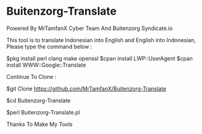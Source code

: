 # Buitenzorg-Translate
Powered By MrTamfanX Cyber Team And Buitenzorg Syndicate.io

This tool is to translate Indonesian into English and English into Indonesian, Please type the command below :

$pkg install perl clang make openssl
$cpan install LWP::UserAgent
$cpan install WWW::Google::Translate

Continue To Clone :

$git Clone https://github.com/MrTamfanX/Buitenzorg-Translate

$cd Buitenzorg-Translate

$perl Buitenzorg-Translate.pl

Thanks To Make My Tools
